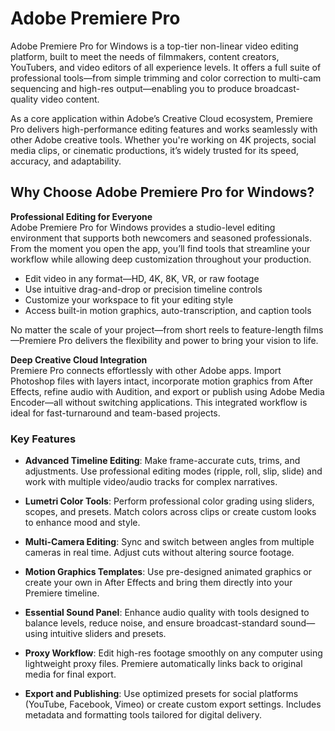 # Adobe Premiere Pro
Adobe Premiere Pro for Windows is a top-tier non-linear video editing platform, built to meet the needs of filmmakers, content creators, YouTubers, and video editors of all experience levels. It offers a full suite of professional tools—from simple trimming and color correction to multi-cam sequencing and high-res output—enabling you to produce broadcast-quality video content.

As a core application within Adobe’s Creative Cloud ecosystem, Premiere Pro delivers high-performance editing features and works seamlessly with other Adobe creative tools. Whether you're working on 4K projects, social media clips, or cinematic productions, it’s widely trusted for its speed, accuracy, and adaptability.

## **Why Choose Adobe Premiere Pro for Windows?**

**Professional Editing for Everyone**  
Adobe Premiere Pro for Windows provides a studio-level editing environment that supports both newcomers and seasoned professionals. From the moment you open the app, you’ll find tools that streamline your workflow while allowing deep customization throughout your production.

- Edit video in any format—HD, 4K, 8K, VR, or raw footage  
- Use intuitive drag-and-drop or precision timeline controls  
- Customize your workspace to fit your editing style  
- Access built-in motion graphics, auto-transcription, and caption tools  

No matter the scale of your project—from short reels to feature-length films—Premiere Pro delivers the flexibility and power to bring your vision to life.

**Deep Creative Cloud Integration**  
Premiere Pro connects effortlessly with other Adobe apps. Import Photoshop files with layers intact, incorporate motion graphics from After Effects, refine audio with Audition, and export or publish using Adobe Media Encoder—all without switching applications. This integrated workflow is ideal for fast-turnaround and team-based projects.
### **Key Features**

- **Advanced Timeline Editing**: Make frame-accurate cuts, trims, and adjustments. Use professional editing modes (ripple, roll, slip, slide) and work with multiple video/audio tracks for complex narratives.

- **Lumetri Color Tools**: Perform professional color grading using sliders, scopes, and presets. Match colors across clips or create custom looks to enhance mood and style.

- **Multi-Camera Editing**: Sync and switch between angles from multiple cameras in real time. Adjust cuts without altering source footage.

- **Motion Graphics Templates**: Use pre-designed animated graphics or create your own in After Effects and bring them directly into your Premiere timeline.

- **Essential Sound Panel**: Enhance audio quality with tools designed to balance levels, reduce noise, and ensure broadcast-standard sound—using intuitive sliders and presets.

- **Proxy Workflow**: Edit high-res footage smoothly on any computer using lightweight proxy files. Premiere automatically links back to original media for final export.

- **Export and Publishing**: Use optimized presets for social platforms (YouTube, Facebook, Vimeo) or create custom export settings. Includes metadata and formatting tools tailored for digital delivery.
